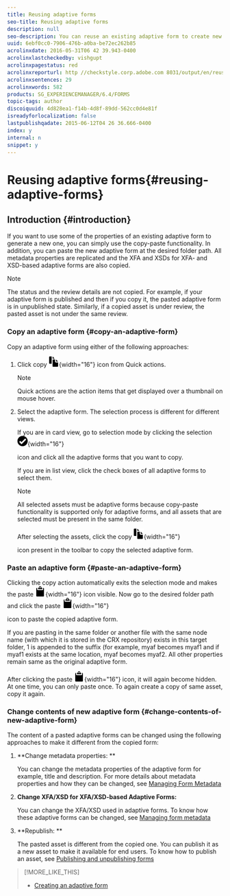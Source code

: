 ```yaml
---
title: Reusing adaptive forms
seo-title: Reusing adaptive forms
description: null
seo-description: You can reuse an existing adaptive form to create new adaptive forms. 
uuid: 6ebf0cc0-7906-476b-a0ba-be72ec262b85
acrolinxdate: 2016-05-31T06 42 39.943-0400
acrolinxlastcheckedby: vishgupt
acrolinxpagestatus: red
acrolinxreporturl: http //checkstyle.corp.adobe.com 8031/output/en/reusing_adaptive_forms_admin_5e12de0b318c6865_2058_report.xml
acrolinxsentences: 29
acrolinxwords: 582
products: SG_EXPERIENCEMANAGER/6.4/FORMS
topic-tags: author
discoiquuid: 4d828ea1-f14b-4d8f-89dd-562cc0d4e81f
isreadyforlocalization: false
lastpublishqadate: 2015-06-12T04 26 36.666-0400
index: y
internal: n
snippet: y
---
```


# Reusing adaptive forms{#reusing-adaptive-forms}

## Introduction {#introduction}

If you want to use some of the properties of an existing adaptive form to generate a new one, you can simply use the copy-paste functionality. In addition, you can paste the new adaptive form at the desired folder path. All metadata properties are replicated and the XFA and XSDs for XFA- and XSD-based adaptive forms are also copied.

>[!NOTE]
>
>The status and the review details are not copied. For example, if your adaptive form is published and then if you copy it, the pasted adaptive form is in unpublished state. Similarly, if a copied asset is under review, the pasted asset is not under the same review.

<!--
Comment Type: draft

<note>
<p>To know more about how to start a review of a form, see <a href="../../forms/using/create-reviews-forms.md">Creating and managing reviews of forms</a></p>
</note>
-->

### Copy an adaptive form {#copy-an-adaptive-form}

Copy an adaptive form using either of the following approaches:

1. Click copy  ![](assets/Aem6Forms_copy.png){width="16"} icon from Quick actions.

   >[!NOTE]
   >
   >Quick actions are the action items that get displayed over a thumbnail on mouse hover.

1. Select the adaptive form. The selection process is different for different views.

   If you are in card view, go to selection mode by clicking the selection  ![](assets/Aem6Forms_check-circle.png){width="16"}

   icon and click all the adaptive forms that you want to copy.

   If you are in list view, click the check boxes of all adaptive forms to select them.

   >[!NOTE]
   >
   >All selected assets must be adaptive forms because copy-paste functionality is supported only for adaptive forms, and all assets that are selected must be present in the same folder.

   After selecting the assets, click the copy  ![](assets/Aem6Forms_copy.png){width="16"}

   icon present in the toolbar to copy the selected adaptive form.

### Paste an adaptive form {#paste-an-adaptive-form}

Clicking the copy action automatically exits the selection mode and makes the paste  ![](assets/Aem6Forms_paste.png){width="16"} icon visible. Now go to the desired folder path and click the paste  ![](assets/Aem6Forms_paste.png){width="16"}

icon to paste the copied adaptive form.

If you are pasting in the same folder or another file with the same node name (with which it is stored in the CRX repository) exists in this target folder, 1 is appended to the suffix (for example, myaf becomes myaf1 and if myaf1 exists at the same location, myaf becomes myaf2. All other properties remain same as the original adaptive form.

After clicking the paste  ![](assets/Aem6Forms_paste.png){width="16"} icon, it will again become hidden. At one time, you can only paste once. To again create a copy of same asset, copy it again.

### Change contents of new adaptive form {#change-contents-of-new-adaptive-form}

The content of a pasted adaptive forms can be changed using the following approaches to make it different from the copied form:

1. **Change metadata properties: **

   You can change the metadata properties of the adaptive form for example, title and description. For more details about metadata properties and how they can be changed, see [Managing Form Metadata](../../forms/using/manage-form-metadata.md)

1. **Change XFA/XSD for XFA/XSD-based Adaptive Forms:**

   You can change the XFA/XSD used in adaptive forms. To know how these adaptive forms can be changed, see [Managing form metadata](../../forms/using/manage-form-metadata.md)

1. **Republish: **

   The pasted asset is different from the copied one. You can publish it as a new asset to make it available for end users. To know how to publish an asset, see [Publishing and unpublishing forms](../../forms/using/publishing-unpublishing-forms.md)

>[!MORE_LIKE_THIS]
>
>* [Creating an adaptive form](../../forms/using/creating-adaptive-form.md)

